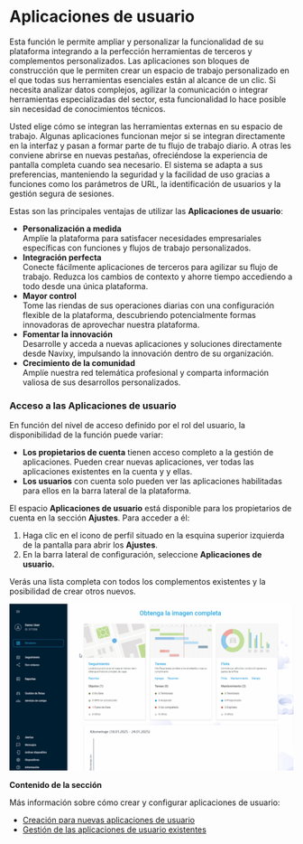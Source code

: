 # Aplicaciones de usuario

Esta función le permite ampliar y personalizar la funcionalidad de su plataforma integrando a la perfección herramientas de terceros y complementos personalizados. Las aplicaciones son bloques de construcción que le permiten crear un espacio de trabajo personalizado en el que todas sus herramientas esenciales están al alcance de un clic. Si necesita analizar datos complejos, agilizar la comunicación o integrar herramientas especializadas del sector, esta funcionalidad lo hace posible sin necesidad de conocimientos técnicos.

Usted elige cómo se integran las herramientas externas en su espacio de trabajo. Algunas aplicaciones funcionan mejor si se integran directamente en la interfaz y pasan a formar parte de tu flujo de trabajo diario. A otras les conviene abrirse en nuevas pestañas, ofreciéndose la experiencia de pantalla completa cuando sea necesario. El sistema se adapta a sus preferencias, manteniendo la seguridad y la facilidad de uso gracias a funciones como los parámetros de URL, la identificación de usuarios y la gestión segura de sesiones.

Estas son las principales ventajas de utilizar las **Aplicaciones de usuario**:

* **Personalización a medida**\
  Amplíe la plataforma para satisfacer necesidades empresariales específicas con funciones y flujos de trabajo personalizados.
* **Integración perfecta**\
  Conecte fácilmente aplicaciones de terceros para agilizar su flujo de trabajo. Reduzca los cambios de contexto y ahorre tiempo accediendo a todo desde una única plataforma.
* **Mayor control**\
  Tome las riendas de sus operaciones diarias con una configuración flexible de la plataforma, descubriendo potencialmente formas innovadoras de aprovechar nuestra plataforma.
* **Fomentar la innovación**\
  Desarrolle y acceda a nuevas aplicaciones y soluciones directamente desde Navixy, impulsando la innovación dentro de su organización.
* **Crecimiento de la comunidad**\
  Amplíe nuestra red telemática profesional y comparta información valiosa de sus desarrollos personalizados.

### **Acceso a las Aplicaciones de usuario**

En función del nivel de acceso definido por el rol del usuario, la disponibilidad de la función puede variar:

* **Los propietarios de cuenta** tienen acceso completo a la gestión de aplicaciones. Pueden crear nuevas aplicaciones, ver todas las aplicaciones existentes en la cuenta y y ellas.
* **Los usuarios** con cuenta solo pueden ver las aplicaciones habilitadas para ellos en la barra lateral de la plataforma.

El espacio **Aplicaciones de usuario** está disponible para los propietarios de cuenta en la sección **Ajustes**. Para acceder a él:

1. Haga clic en el icono de perfil situado en la esquina superior izquierda de la pantalla para abrir los **Ajustes**.
2. En la barra lateral de configuración, seleccione **Aplicaciones de usuario.**

Verás una lista completa con todos los complementos existentes y la posibilidad de crear otros nuevos.

![](../../../gua-del-usuario/cuenta/attachments/User_Apps_Navigation_ES.gif)

**Contenido de la sección**

Más información sobre cómo crear y configurar aplicaciones de usuario:

* [Creación para nuevas aplicaciones de usuario](creacin-para-nuevas-aplicaciones-de-usuario.md)
* [Gestión de las aplicaciones de usuario existentes](gestin-de-las-aplicaciones-de-usuario-existentes.md)
